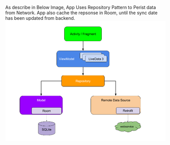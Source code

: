 As describe in Below Image, App Uses Repository Pattern to Perist data 
from Network.
App also cache the repsonse in Room, until the sync date has been updated from
backend.
![alt text](/Images/1_-yY0l4XD3kLcZz0rO1sfRA.png?raw=true "Image 1")

